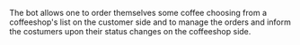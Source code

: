 The bot allows one to order themselves some coffee choosing from a coffeeshop's list on the customer side and to manage the orders and inform the costumers upon their status changes on the coffeeshop side.
